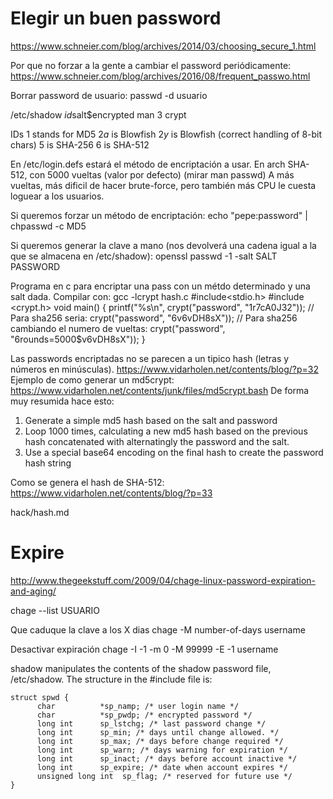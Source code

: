 # Elegir un buen password
https://www.schneier.com/blog/archives/2014/03/choosing_secure_1.html

Por que no forzar a la gente a cambiar el password periódicamente:
https://www.schneier.com/blog/archives/2016/08/frequent_passwo.html




Borrar password de usuario:
passwd -d usuario

/etc/shadow
$id$salt$encrypted
man 3 crypt

IDs
$1$ stands for MD5
$2a$ is Blowfish
$2y$ is Blowfish (correct handling of 8-bit chars)
$5$ is SHA-256
$6$ is SHA-512

En /etc/login.defs estará el método de encriptación a usar.
En arch SHA-512, con 5000 vueltas (valor por defecto) (mirar man passwd)
A más vueltas, más dificil de hacer brute-force, pero también más CPU le cuesta loguear a los usuarios.

Si queremos forzar un método de encriptación:
echo "pepe:password" | chpasswd -c MD5

Si queremos generar la clave a mano (nos devolverá una cadena igual a la que se almacena en /etc/shadow):
openssl passwd -1 -salt SALT PASSWORD

Programa en c para encriptar una pass con un métdo determinado y una salt dada. Compilar con: gcc -lcrypt hash.c
#include<stdio.h>
#include <crypt.h>
void main() {
 printf("%s\n", crypt("password", "$1$r7cA0J32"));
 // Para sha256 seria: crypt("password", "$6$v6vDH8sX"));
 // Para sha256 cambiando el numero de vueltas: crypt("password", "$6$rounds=5000$v6vDH8sX"));
}

Las passwords encriptadas no se parecen a un tipico hash (letras y números en minúsculas).
https://www.vidarholen.net/contents/blog/?p=32
Ejemplo de como generar un md5crypt: https://www.vidarholen.net/contents/junk/files/md5crypt.bash
De forma muy resumida hace esto:
1. Generate a simple md5 hash based on the salt and password
2. Loop 1000 times, calculating a new md5 hash based on the previous hash concatenated with alternatingly the password and the salt.
3. Use a special base64 encoding on the final hash to create the password hash string

Como se genera el hash de SHA-512: https://www.vidarholen.net/contents/blog/?p=33

hack/hash.md


# Expire
http://www.thegeekstuff.com/2009/04/chage-linux-password-expiration-and-aging/

chage --list USUARIO


Que caduque la clave a los X dias
chage -M number-of-days username

Desactivar expiración
chage -I -1 -m 0 -M 99999 -E -1 username


shadow manipulates the contents of the shadow password file, /etc/shadow. The structure in the #include file is:

    struct spwd {
          char          *sp_namp; /* user login name */
          char          *sp_pwdp; /* encrypted password */
          long int      sp_lstchg; /* last password change */
          long int      sp_min; /* days until change allowed. */
          long int      sp_max; /* days before change required */
          long int      sp_warn; /* days warning for expiration */
          long int      sp_inact; /* days before account inactive */
          long int      sp_expire; /* date when account expires */
          unsigned long int  sp_flag; /* reserved for future use */
    }

